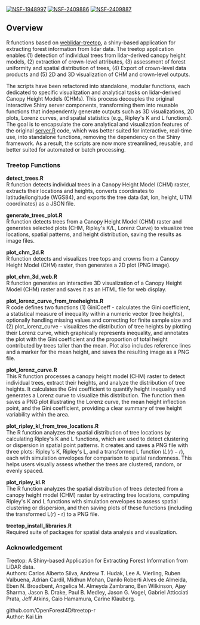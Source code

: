 [![NSF-1948997](https://img.shields.io/badge/NSF-2409885-blue.svg)](https://nsf.gov/awardsearch/showAward?AWD_ID=2409885) [![NSF-2409886](https://img.shields.io/badge/NSF-2409886-blue.svg)](https://nsf.gov/awardsearch/showAward?AWD_ID=2409886) [![NSF-2409887](https://img.shields.io/badge/NSF-2409887-blue.svg)](https://nsf.gov/awardsearch/showAward?AWD_ID=2409887)


## Overview
R functions based on [weblidar-treetop](https://github.com/carlos-alberto-silva/weblidar-treetop/), a shiny-based application for extracting forest information from lidar data. The treetop application enables (1) detection of individual trees from lidar-derived canopy height models, (2) extraction of crown-level attributes, (3) assessment of forest uniformity and spatial distribution of trees, (4) Export of crown-level data products and (5) 2D and 3D visualization of CHM and crown-level outputs.

The scripts have been refactored into standalone, modular functions, each dedicated to specific visualization and analytical tasks on lidar-derived Canopy Height Models (CHMs). This process decouples the original interactive Shiny server components, transforming them into reusable functions that independently generate outputs such as 3D visualizations, 2D plots, Lorenz curves, and spatial statistics (e.g., Ripley's K and L functions). The goal is to encapsulate the core analytical and visualization features of the original [server.R](https://github.com/carlos-alberto-silva/weblidar-treetop/blob/master/inst/app/server.r) code, which was better suited for interactive, real-time use, into standalone functions, removing the dependency on the Shiny framework. As a result, the scripts are now more streamlined, reusable, and better suited for automated or batch processing.

### Treetop Functions

**detect_trees.R**  
R function detects individual trees in a Canopy Height Model (CHM) raster, extracts their locations and heights, converts coordinates to latitude/longitude (WGS84), and exports the tree data (lat, lon, height, UTM coordinates) as a JSON file.

**generate_trees_plot.R**  
R function detects trees from a Canopy Height Model (CHM) raster and generates selected plots (CHM, Ripley's K/L, Lorenz Curve) to visualize tree locations, spatial patterns, and height distribution, saving the results as image files.

**plot_chm_2d.R**  
R function detects and visualizes tree tops and crowns from a Canopy Height Model (CHM) raster, then generates a 2D plot (PNG image).

**plot_chm_3d_web.R**  
R function generates an interactive 3D visualization of a Canopy Height Model (CHM) raster and saves it as an HTML file for web display.

**plot_lorenz_curve_from_treeheights.R**  
R code defines two functions (1) GiniCoeff - calculates the Gini coefficient, a statistical measure of inequality within a numeric vector (tree heights), optionally handling missing values and correcting for finite sample size and (2) plot_lorenz_curve - visualizes the distribution of tree heights by plotting their Lorenz curve, which graphically represents inequality, and annotates the plot with the Gini coefficient and the proportion of total height contributed by trees taller than the mean. Plot also includes reference lines and a marker for the mean height, and saves the resulting image as a PNG file.

**plot_lorenz_curve.R**  
This R function processes a canopy height model (CHM) raster to detect individual trees, extract their heights, and analyze the distribution of tree heights. It calculates the Gini coefficient to quantify height inequality and generates a Lorenz curve to visualize this distribution. The function then saves a PNG plot illustrating the Lorenz curve, the mean height inflection point, and the Gini coefficient, providing a clear summary of tree height variability within the area.

**plot_ripley_kl_from_tree_locations.R**  
The R function analyzes the spatial distribution of tree locations by calculating Ripley's K and L functions, which are used to detect clustering or dispersion in spatial point patterns. It creates and saves a PNG file with three plots: Ripley's K, Ripley's L, and a transformed L function ($L(r) - r$), each with simulation envelopes for comparison to spatial randomness. This helps users visually assess whether the trees are clustered, random, or evenly spaced.

**plot_ripley_kl.R**  
The R function analyzes the spatial distribution of trees detected from a canopy height model (CHM) raster by extracting tree locations, computing Ripley's K and L functions with simulation envelopes to assess spatial clustering or dispersion, and then saving plots of these functions (including the transformed L(r) - r) to a PNG file.

**treetop_install_libraries.R**  
Required suite of packages for spatial data analysis and visualization.

### Acknowledgement

Treetop: A Shiny-based Application for Extracting Forest Information from LiDAR data.  
Authors: Carlos Alberto Silva, Andrew T. Hudak, Lee A. Vierling, Ruben Valbuena, Adrian Cardil, Midhun Mohan, Danilo Roberti Alves de Almeida, Eben N. Broadbent, Angelica M. Almeyda Zambrano, Ben Wilkinson, Ajay Sharma, Jason B. Drake, Paul B. Medley, Jason G. Vogel, Gabriel Atticciati Prata, Jeff Atkins, Caio Hamamura, Carine Klauberg.

github.com/OpenForest4D/treetop-r  
Author: Kai Lin